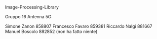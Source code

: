 Image-Processing-Library

Gruppo 16 Antenna 5G

Simone Zanon 858807
Francesco Favaro 859381
Riccardo Nalgi 881667
Manuel Boscolo 882852 (non ha fatto niente)
